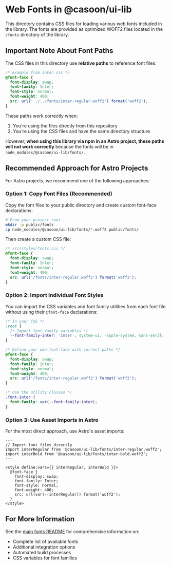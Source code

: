 # Web Fonts in @casoon/ui-lib

This directory contains CSS files for loading various web fonts included in the library. The fonts are provided as optimized WOFF2 files located in the `/fonts` directory of the library.

## Important Note About Font Paths

The CSS files in this directory use **relative paths** to reference font files:

```css
/* Example from inter.css */
@font-face {
  font-display: swap;
  font-family: Inter;
  font-style: normal;
  font-weight: 400;
  src: url('../../fonts/inter-regular.woff2') format('woff2');
}
```

These paths work correctly when:
1. You're using the files directly from this repository
2. You're using the CSS files and have the same directory structure

However, **when using this library via npm in an Astro project, these paths will not work correctly** because the fonts will be in `node_modules/@casoon/ui-lib/fonts/`.

## Recommended Approach for Astro Projects

For Astro projects, we recommend one of the following approaches:

### Option 1: Copy Font Files (Recommended)

Copy the font files to your public directory and create custom font-face declarations:

```bash
# From your project root
mkdir -p public/fonts
cp node_modules/@casoon/ui-lib/fonts/*.woff2 public/fonts/
```

Then create a custom CSS file:

```css
/* src/styles/fonts.css */
@font-face {
  font-display: swap;
  font-family: Inter;
  font-style: normal;
  font-weight: 400;
  src: url('/fonts/inter-regular.woff2') format('woff2');
}
```

### Option 2: Import Individual Font Styles

You can import the CSS variables and font family utilities from each font file without using their `@font-face` declarations:

```css
/* In your CSS */
:root {
  /* Import font family variables */
  --font-family-inter: 'Inter', system-ui, -apple-system, sans-serif;
}

/* Define your own font-face with correct paths */
@font-face {
  font-display: swap;
  font-family: Inter;
  font-style: normal;
  font-weight: 400;
  src: url('/fonts/inter-regular.woff2') format('woff2');
}

/* Use the utility classes */
.font-inter {
  font-family: var(--font-family-inter);
}
```

### Option 3: Use Asset Imports in Astro

For the most direct approach, use Astro's asset imports:

```astro
---
// Import font files directly
import interRegular from '@casoon/ui-lib/fonts/inter-regular.woff2';
import interBold from '@casoon/ui-lib/fonts/inter-bold.woff2';
---

<style define:vars={{ interRegular, interBold }}>
  @font-face {
    font-display: swap;
    font-family: Inter;
    font-style: normal;
    font-weight: 400;
    src: url(var(--interRegular)) format('woff2');
  }
</style>
```

## For More Information

See the [main fonts README](/fonts/README.md) for comprehensive information on:
- Complete list of available fonts
- Additional integration options
- Automated build processes
- CSS variables for font families 
